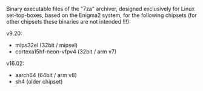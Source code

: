 Binary executable files of the "7za" archiver, designed exclusively for Linux set-top-boxes, based on the Enigma2 system, for the following chipsets (for other chipsets these binaries are not intended !!!):

v9.20:

- mips32el (32bit / mipsel)
- cortexa15hf-neon-vfpv4 (32bit / arm v7)

v16.02:

- aarch64 (64bit / arm v8)
- sh4 (older chipset)
